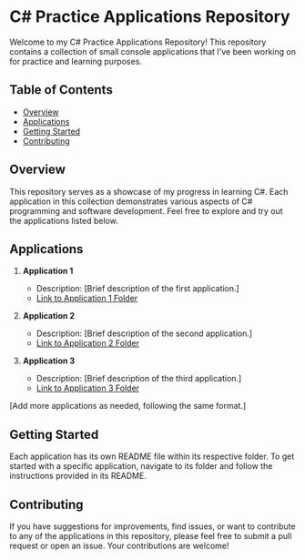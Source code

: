 # C# Practice Applications Repository

Welcome to my C# Practice Applications Repository! This repository contains a collection of small console applications that I've been working on for practice and learning purposes.

## Table of Contents

- [Overview](#overview)
- [Applications](#applications)
- [Getting Started](#getting-started)
- [Contributing](#contributing)

## Overview

This repository serves as a showcase of my progress in learning C#. Each application in this collection demonstrates various aspects of C# programming and software development. Feel free to explore and try out the applications listed below.

## Applications

1. **Application 1**
   - Description: [Brief description of the first application.]
   - [Link to Application 1 Folder](/app1/)

2. **Application 2**
   - Description: [Brief description of the second application.]
   - [Link to Application 2 Folder](/app2/)

3. **Application 3**
   - Description: [Brief description of the third application.]
   - [Link to Application 3 Folder](/app3/)

[Add more applications as needed, following the same format.]

## Getting Started

Each application has its own README file within its respective folder. To get started with a specific application, navigate to its folder and follow the instructions provided in its README.

## Contributing

If you have suggestions for improvements, find issues, or want to contribute to any of the applications in this repository, please feel free to submit a pull request or open an issue. Your contributions are welcome!

